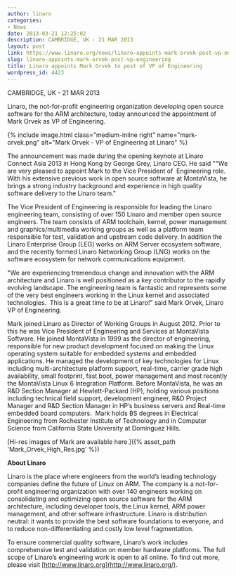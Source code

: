 ```yaml
---
author: linaro
categories:
- News
date: 2013-03-21 12:25:02
description: CAMBRIDGE, UK - 21 MAR 2013
layout: post
link: https://www.linaro.org/news/linaro-appoints-mark-orvek-post-vp-engineering/
slug: linaro-appoints-mark-orvek-post-vp-engineering
title: Linaro appoints Mark Orvek to post of VP of Engineering
wordpress_id: 4423
---
```


CAMBRIDGE, UK - 21 MAR 2013

Linaro, the not-for-profit engineering organization developing open source software for the ARM architecture, today announced the appointment of Mark Orvek as VP of Engineering. 

{% include image.html class="medium-inline right" name="mark-orvek.png" alt="Mark Orvek - VP of Engineering at Linaro" %}

The announcement was made during the opening keynote at Linaro Connect Asia 2013 in Hong Kong by George Grey, Linaro CEO. He said ""We are very pleased to appoint Mark to the Vice President of  Engineering role. With his extensive previous work in open source software at MontaVista, he brings a strong industry background and experience in high quality software delivery to the Linaro team."

The Vice President of Engineering is responsible for leading the Linaro engineering team, consisting of over 150 Linaro and member open source engineers. The team consists of ARM toolchain, kernel, power management and graphics/multimedia working groups as well as a platform team responsible for test, validation and upstream code delivery. In addition the Linaro Enterprise Group (LEG) works on ARM Server ecosystem software, and the recently formed Linaro Networking Group (LNG) works on the software ecosystem for network communications equipment.

"We are experiencing tremendous change and innovation with the ARM architecture and Linaro is well positioned as a key contributor to the rapidly evolving landscape. The engineering team is fantastic and represents some of the very best engineers working in the Linux kernel and associated technologies.  This is a great time to be at Linaro!" said Mark Orvek, Linaro VP of Engineering.

Mark joined Linaro as Director of Working Groups in August 2012. Prior to this he was Vice President of Engineering and Services at MontaVista Software. He joined MontaVista in 1999 as the director of engineering, responsible for new product development focused on making the Linux operating system suitable for embedded systems and embedded applications. He managed the development of key technologies for Linux including multi-architecture platform support, real-time, carrier grade high availability, small footprint, fast boot, power management and most recently the MontaVista Linux 6 Integration Platform. Before MontaVista, he was an R&D Section Manager at Hewlett-Packard (HP), holding various positions including technical field support, development engineer, R&D Project Manager and R&D Section Manager in HP’s business servers and Real-time embedded board computers.  Mark holds BS degrees in Electrical Engineering from Rochester Institute of Technology and in Computer Science from California State University at Dominguez Hills.

[Hi-res images of Mark are available here.]({% asset_path 'Mark_Orvek_High_Res.jpg' %})


**About Linaro**

Linaro is the place where engineers from the world’s leading technology companies define the future of Linux on ARM. The company is a not-for-profit engineering organization with over 140 engineers working on consolidating and optimizing open source software for the ARM architecture, including developer tools, the Linux kernel, ARM power management, and other software infrastructure. Linaro is distribution neutral: it wants to provide the best software foundations to everyone, and to reduce non-differentiating and costly low level fragmentation.

To ensure commercial quality software, Linaro’s work includes comprehensive test and validation on member hardware platforms. The full scope of Linaro’s engineering work is open to all online. To find out more, please visit [http://www.linaro.org](http://www.linaro.org/).